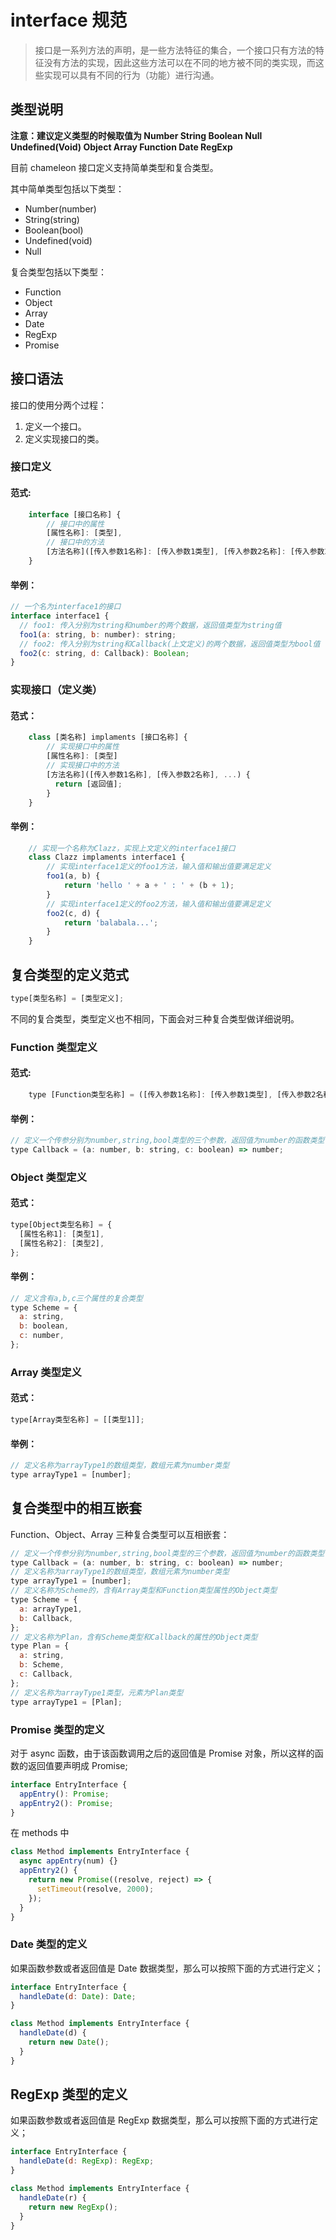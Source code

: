 # interface 规范

> 接口是一系列方法的声明，是一些方法特征的集合，一个接口只有方法的特征没有方法的实现，因此这些方法可以在不同的地方被不同的类实现，而这些实现可以具有不同的行为（功能）进行沟通。

## 类型说明

**注意：建议定义类型的时候取值为 Number String Boolean Null Undefined(Void) Object Array Function Date RegExp**

目前 chameleon 接口定义支持简单类型和复合类型。

其中简单类型包括以下类型：

- Number(number)
- String(string)
- Boolean(bool)
- Undefined(void)
- Null

复合类型包括以下类型：

- Function
- Object
- Array
- Date
- RegExp
- Promise

## 接口语法

接口的使用分两个过程：

1. 定义一个接口。
2. 定义实现接口的类。

### 接口定义

#### 范式:

```javascript
    interface [接口名称] {
        // 接口中的属性
        [属性名称]: [类型],
        // 接口中的方法
        [方法名称]([传入参数1名称]: [传入参数1类型], [传入参数2名称]: [传入参数2类型], ...): [返回类型]
    }
```

#### 举例：

```javascript
// 一个名为interface1的接口
interface interface1 {
  // foo1: 传入分别为string和number的两个数据，返回值类型为string值
  foo1(a: string, b: number): string;
  // foo2: 传入分别为string和Callback(上文定义)的两个数据，返回值类型为bool值
  foo2(c: string, d: Callback): Boolean;
}
```

### 实现接口（定义类）

#### 范式：

```javascript
    class [类名称] implaments [接口名称] {
        // 实现接口中的属性
        [属性名称]: [类型]
        // 实现接口中的方法
        [方法名称]([传入参数1名称], [传入参数2名称], ...) {
          return [返回值];
        }
    }
```

#### 举例：

```javascript
    // 实现一个名称为Clazz，实现上文定义的interface1接口
    class Clazz implaments interface1 {
        // 实现interface1定义的foo1方法，输入值和输出值要满足定义
        foo1(a, b) {
            return 'hello ' + a + ' : ' + (b + 1);
        }
        // 实现interface1定义的foo2方法，输入值和输出值要满足定义
        foo2(c, d) {
            return 'balabala...';
        }
    }
```

## 复合类型的定义范式

```javascript
type[类型名称] = [类型定义];
```

不同的复合类型，类型定义也不相同，下面会对三种复合类型做详细说明。

### Function 类型定义

#### 范式:

```javascript
    type [Function类型名称] = ([传入参数1名称]: [传入参数1类型], [传入参数2名称]: [传入参数2类型], ...) => [返回类型]
```

#### 举例：

```javascript
// 定义一个传参分别为number,string,bool类型的三个参数，返回值为number的函数类型
type Callback = (a: number, b: string, c: boolean) => number;
```

### Object 类型定义

#### 范式：

```javascript
type[Object类型名称] = {
  [属性名称1]: [类型1],
  [属性名称2]: [类型2],
};
```

#### 举例：

```javascript
// 定义含有a,b,c三个属性的复合类型
type Scheme = {
  a: string,
  b: boolean,
  c: number,
};
```

### Array 类型定义

#### 范式：

```javascript
type[Array类型名称] = [[类型1]];
```

#### 举例：

```javascript
// 定义名称为arrayType1的数组类型，数组元素为number类型
type arrayType1 = [number];
```

## 复合类型中的相互嵌套

Function、Object、Array 三种复合类型可以互相嵌套：

```javascript
// 定义一个传参分别为number,string,bool类型的三个参数，返回值为number的函数类型
type Callback = (a: number, b: string, c: boolean) => number;
// 定义名称为arrayType1的数组类型，数组元素为number类型
type arrayType1 = [number];
// 定义名称为Scheme的，含有Array类型和Function类型属性的Object类型
type Scheme = {
  a: arrayType1,
  b: Callback,
};
// 定义名称为Plan，含有Scheme类型和Callback的属性的Object类型
type Plan = {
  a: string,
  b: Scheme,
  c: Callback,
};
// 定义名称为arrayType1类型，元素为Plan类型
type arrayType1 = [Plan];
```

### Promise 类型的定义

对于 async 函数，由于该函数调用之后的返回值是 Promise 对象，所以这样的函数的返回值要声明成 Promise;

```javascript
interface EntryInterface {
  appEntry(): Promise;
  appEntry2(): Promise;
}
```

在 methods 中

```javascript
class Method implements EntryInterface {
  async appEntry(num) {}
  appEntry2() {
    return new Promise((resolve, reject) => {
      setTimeout(resolve, 2000);
    });
  }
}
```

### Date 类型的定义

如果函数参数或者返回值是 Date 数据类型，那么可以按照下面的方式进行定义；

```javascript
interface EntryInterface {
  handleDate(d: Date): Date;
}
```

```javascript
class Method implements EntryInterface {
  handleDate(d) {
    return new Date();
  }
}
```

## RegExp 类型的定义

如果函数参数或者返回值是 RegExp 数据类型，那么可以按照下面的方式进行定义；

```javascript
interface EntryInterface {
  handleDate(d: RegExp): RegExp;
}
```

```javascript
class Method implements EntryInterface {
  handleDate(r) {
    return new RegExp();
  }
}
```
